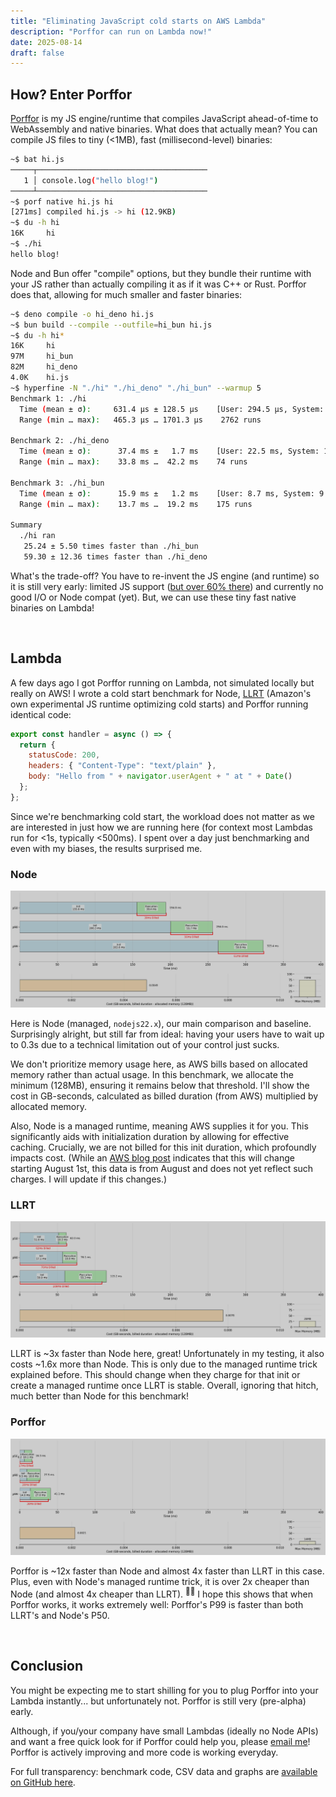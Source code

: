 ```yaml
---
title: "Eliminating JavaScript cold starts on AWS Lambda"
description: "Porffor can run on Lambda now!"
date: 2025-08-14
draft: false
---
```


## How? Enter Porffor

[Porffor](https://porffor.dev) is my JS engine/runtime that compiles JavaScript ahead-of-time to WebAssembly and native binaries. What does that actually mean? You can compile JS files to tiny (<1MB), fast (millisecond-level) binaries:

```sh
~$ bat hi.js
─────┬──────────────────────────────────────
   1 │ console.log("hello blog!")
─────┴──────────────────────────────────────
~$ porf native hi.js hi
[271ms] compiled hi.js -> hi (12.9KB)
~$ du -h hi
16K     hi
~$ ./hi
hello blog!
```

Node and Bun offer "compile" options, but they bundle their runtime with your JS rather than actually compiling it as if it was C++ or Rust. Porffor does that, allowing for much smaller and faster binaries:

```sh
~$ deno compile -o hi_deno hi.js
~$ bun build --compile --outfile=hi_bun hi.js
~$ du -h hi*
16K     hi
97M     hi_bun
82M     hi_deno
4.0K    hi.js
~$ hyperfine -N "./hi" "./hi_deno" "./hi_bun" --warmup 5
Benchmark 1: ./hi
  Time (mean ± σ):     631.4 µs ± 128.5 µs    [User: 294.5 µs, System: 253.1 µs]
  Range (min … max):   465.3 µs … 1701.3 µs    2762 runs

Benchmark 2: ./hi_deno
  Time (mean ± σ):      37.4 ms ±   1.7 ms    [User: 22.5 ms, System: 16.0 ms]
  Range (min … max):    33.8 ms …  42.2 ms    74 runs

Benchmark 3: ./hi_bun
  Time (mean ± σ):      15.9 ms ±   1.2 ms    [User: 8.7 ms, System: 9.6 ms]
  Range (min … max):    13.7 ms …  19.2 ms    175 runs

Summary
  ./hi ran
   25.24 ± 5.50 times faster than ./hi_bun
   59.30 ± 12.36 times faster than ./hi_deno
```

What's the trade-off? You have to re-invent the JS engine (and runtime) so it is still very early: limited JS support ([but over 60% there](https://porffor.dev/#test262)) and currently no good I/O or Node compat (yet). But, we can use these tiny fast native binaries on Lambda!

<br>

## Lambda

A few days ago I got Porffor running on Lambda, not simulated locally but really on AWS! I wrote a cold start benchmark for Node, [LLRT](https://github.com/awslabs/llrt) (Amazon's own experimental JS runtime optimizing cold starts) and Porffor running identical code:

```js
export const handler = async () => {
  return {
    statusCode: 200,
    headers: { "Content-Type": "text/plain" },
    body: "Hello from " + navigator.userAgent + " at " + Date()
  };
};
```

Since we're benchmarking cold start, the workload does not matter as we are interested in just how we are running here (for context most Lambdas run for <1s, typically <500ms). I spent over a day just benchmarking and even with my biases, the results surprised me.

### Node
<img alt="A graph of benchmark results for Node, explained below" src="https://raw.githubusercontent.com/CanadaHonk/porffor/refs/heads/main/bench/lambda/node.png" style="filter: brightness(0.8)">

Here is Node (managed, `nodejs22.x`), our main comparison and baseline. Surprisingly alright, but still far from ideal: having your users have to wait up to 0.3s due to a technical limitation out of your control just sucks.

We don't prioritize memory usage here, as AWS bills based on allocated memory rather than actual usage. In this benchmark, we allocate the minimum (128MB), ensuring it remains below that threshold. I'll show the cost in GB-seconds, calculated as billed duration (from AWS) multiplied by allocated memory.

Also, Node is a managed runtime, meaning AWS supplies it for you. This significantly aids with initialization duration by allowing for effective caching. Crucially, we are not billed for this init duration, which profoundly impacts cost. (While an [AWS blog post](https://aws.amazon.com/blogs/compute/aws-lambda-standardizes-billing-for-init-phase/) indicates that this will change starting August 1st, this data is from August and does not yet reflect such charges. I will update if this changes.)

### LLRT
<img alt="A graph of benchmark results for LLRT, explained below" src="https://raw.githubusercontent.com/CanadaHonk/porffor/refs/heads/main/bench/lambda/llrt.png" style="filter: brightness(0.8)">

LLRT is ~3x faster than Node here, great! Unfortunately in my testing, it also costs ~1.6x more than Node. This is only due to the managed runtime trick explained before. This should change when they charge for that init or create a managed runtime once LLRT is stable. Overall, ignoring that hitch, much better than Node for this benchmark!

### Porffor
<img alt="A graph of benchmark results for Porffor, explained below" src="https://raw.githubusercontent.com/CanadaHonk/porffor/refs/heads/main/bench/lambda/porffor.png" style="filter: brightness(0.8)">

Porffor is ~12x faster than Node and almost 4x faster than LLRT in this case. Plus, even with Node's managed runtime trick, it is over 2x cheaper than Node (and almost 4x cheaper than LLRT). <sup>🫳🎤</sup> I hope this shows that when Porffor works, it works extremely well: Porffor's P99 is faster than both LLRT's and Node's P50.

<br>

## Conclusion

You might be expecting me to start shilling for you to plug Porffor into your Lambda instantly... but unfortunately not. Porffor is still very (pre-alpha) early.

Although, if you/your company have small Lambdas (ideally no Node APIs) and want a free quick look for if Porffor could help you, please [email me](mailto:honk@goose.icu)! Porffor is actively improving and more code is working everyday.

For full transparency: benchmark code, CSV data and graphs are [available on GitHub here](https://github.com/CanadaHonk/porffor/tree/main/bench/lambda).